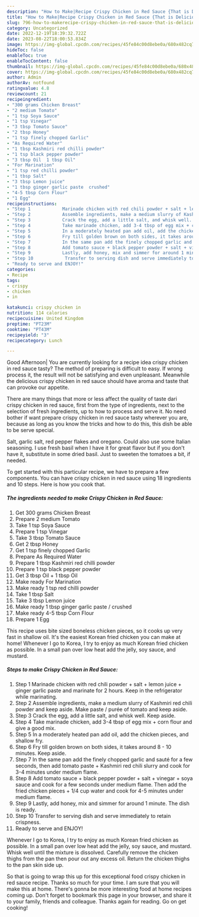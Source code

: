 ```yaml
---
description: "How to Make|Recipe Crispy Chicken in Red Sauce {That is Delicious"
title: "How to Make|Recipe Crispy Chicken in Red Sauce {That is Delicious"
slug: 796-how-to-makerecipe-crispy-chicken-in-red-sauce-that-is-delicious
category: Uncategorized
date: 2022-12-19T18:39:32.722Z
date: 2023-08-22T18:00:53.834Z
image: https://img-global.cpcdn.com/recipes/45fe84c00d8ebe0a/680x482cq70/crispy-chicken-in-red-sauce-recipe-main-photo.jpg
hideToc: false
enableToc: true
enableTocContent: false
thumbnail: https://img-global.cpcdn.com/recipes/45fe84c00d8ebe0a/680x482cq70/crispy-chicken-in-red-sauce-recipe-main-photo.jpg
cover: https://img-global.cpcdn.com/recipes/45fe84c00d8ebe0a/680x482cq70/crispy-chicken-in-red-sauce-recipe-main-photo.jpg
author: Admin
authorAv: notfound
ratingvalue: 4.8
reviewcount: 21
recipeingredient:
- "300 grams Chicken Breast"
- "2 medium Tomato"
- "1 tsp Soya Sauce"
- "1 tsp Vinegar"
- "3 tbsp Tomato Sauce"
- "2 tbsp Honey"
- "1 tsp finely chopped Garlic"
- "As Required Water"
- "1 tbsp Kashmiri red chilli powder"
- "1 tsp black pepper powder"
- "3 tbsp Oil  1 tbsp Oil"
- "For Marination"
- "1 tsp red chilli powder"
- "1 tbsp Salt"
- "3 tbsp Lemon juice"
- "1 tbsp ginger garlic paste  crushed"
- "4-5 tbsp Corn Flour"
- "1 Egg"
recipeinstructions:
- "Step 1            Marinade chicken with red chili powder + salt + lemon juice + ginger garlic paste and marinate for 2 hours. Keep in the refrigerator while marinating."
- "Step 2            Assemble ingredients, make a medium slurry of Kashmiri red chili powder and keep aside. Make paste / purée of tomato and keep aside."
- "Step 3            Crack the egg, add a little salt, and whisk well. Keep aside."
- "Step 4            Take marinade chicken, add 3-4 tbsp of egg mix + corn flour and give a good mix."
- "Step 5            In a moderately heated pan add oil, add the chicken pieces, and shallow fry."
- "Step 6            Fry till golden brown on both sides, it takes around 8 - 10 minutes. Keep aside."
- "Step 7            In the same pan add the finely chopped garlic and sauté for a few seconds, then add tomato paste + Kashmiri red chili slurry and cook for 3-4 minutes under medium flame."
- "Step 8            Add tomato sauce + black pepper powder + salt + vinegar + soya sauce and cook for a few seconds under medium flame. Then add the fried chicken pieces + 1/4 cup water and cook for 4-5 minutes under medium flame."
- "Step 9            Lastly, add honey, mix and simmer for around 1 minute. The dish is ready."
- "Step 10            Transfer to serving dish and serve immediately to retain crispness."
- "Ready to serve and ENJOY!"
categories:
- Recipe
tags:
- crispy
- chicken
- in

katakunci: crispy chicken in 
nutrition: 114 calories
recipecuisine: United Kingdom
preptime: "PT23M"
cooktime: "PT43M"
recipeyield: "3"
recipecategory: Lunch

---
```



Good Afternoon| You are currently looking for a recipe idea crispy chicken in red sauce tasty? The method of preparing is difficult to easy. If wrong process it, the result will not be satisfying and even unpleasant. Meanwhile the delicious crispy chicken in red sauce should have aroma and taste that can provoke our appetite.






There are many things that more or less affect the quality of taste dari crispy chicken in red sauce, first from the type of ingredients, next to the selection of fresh ingredients, up to how to process and serve it. No need bother if want prepare crispy chicken in red sauce tasty wherever you are, because as long as you know the tricks and how to do this, this dish be able to be serve special.


Salt, garlic salt, red pepper flakes and oregano. Could also use some Italian seasoning. I use fresh basil when I have it for great flavor but if you don&#39;t have it, substitute in some dried basil. Just to sweeten the tomatoes a bit, if needed.


To get started with this particular recipe, we have to prepare a few components. You can have crispy chicken in red sauce using 18 ingredients and 10 steps. Here is how you cook that.

<!--inarticleads1-->

##### The ingredients needed to make Crispy Chicken in Red Sauce:

1. Get 300 grams Chicken Breast
1. Prepare 2 medium Tomato
1. Take 1 tsp Soya Sauce
1. Prepare 1 tsp Vinegar
1. Take 3 tbsp Tomato Sauce
1. Get 2 tbsp Honey
1. Get 1 tsp finely chopped Garlic
1. Prepare As Required Water
1. Prepare 1 tbsp Kashmiri red chilli powder
1. Prepare 1 tsp black pepper powder
1. Get 3 tbsp Oil + 1 tbsp Oil
1. Make ready For Marination
1. Make ready 1 tsp red chilli powder
1. Take 1 tbsp Salt
1. Take 3 tbsp Lemon juice
1. Make ready 1 tbsp ginger garlic paste / crushed
1. Make ready 4-5 tbsp Corn Flour
1. Prepare 1 Egg


This recipe uses bite sized boneless chicken pieces, so it cooks up very fast in shallow oil. It&#39;s the easiest Korean fried chicken you can make at home! Whenever I go to Korea, I try to enjoy as much Korean fried chicken as possible. In a small pan over low heat add the jelly, soy sauce, and mustard. 

<!--inarticleads2-->

##### Steps to make Crispy Chicken in Red Sauce:

1. Step 1            Marinade chicken with red chili powder + salt + lemon juice + ginger garlic paste and marinate for 2 hours. Keep in the refrigerator while marinating.
1. Step 2            Assemble ingredients, make a medium slurry of Kashmiri red chili powder and keep aside. Make paste / purée of tomato and keep aside.
1. Step 3            Crack the egg, add a little salt, and whisk well. Keep aside.
1. Step 4            Take marinade chicken, add 3-4 tbsp of egg mix + corn flour and give a good mix.
1. Step 5            In a moderately heated pan add oil, add the chicken pieces, and shallow fry.
1. Step 6            Fry till golden brown on both sides, it takes around 8 - 10 minutes. Keep aside.
1. Step 7            In the same pan add the finely chopped garlic and sauté for a few seconds, then add tomato paste + Kashmiri red chili slurry and cook for 3-4 minutes under medium flame.
1. Step 8            Add tomato sauce + black pepper powder + salt + vinegar + soya sauce and cook for a few seconds under medium flame. Then add the fried chicken pieces + 1/4 cup water and cook for 4-5 minutes under medium flame.
1. Step 9            Lastly, add honey, mix and simmer for around 1 minute. The dish is ready.
1. Step 10            Transfer to serving dish and serve immediately to retain crispness.
1. Ready to serve and ENJOY!

Whenever I go to Korea, I try to enjoy as much Korean fried chicken as possible. In a small pan over low heat add the jelly, soy sauce, and mustard. Whisk well until the mixture is dissolved. Carefully remove the chicken thighs from the pan then pour out any excess oil. Return the chicken thighs to the pan skin side up. 

So that is going to wrap this up for this exceptional food crispy chicken in red sauce recipe. Thanks so much for your time. I am sure that you will make this at home. There's gonna be more interesting food at home recipes coming up. Don't forget to bookmark this page in your browser, and share it to your family, friends and colleague. Thanks again for reading. Go on get cooking!
